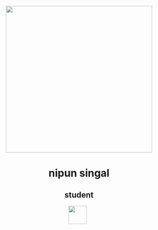 <p align="center">
<img src="img/bot.png" height="400">

<h1 align="center">nipun singal</h1>

<h2 align="center">student</h2>

<p align='center'>
  <a href="nipunsingalsep@gmail.com"><img height="50" src="img/gmail.png?raw=true"></a>&nbsp;&nbsp;
 
</p>
</p>
